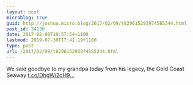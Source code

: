```yaml
---
layout: post
microblog: true
guid: http://joshua.micro.blog/2017/02/09/t829615293974585344.html
post_id: 34130
date: 2017-02-09T19:57:54+1100
lastmod: 2019-07-30T17:41:19+1100
type: post
url: /2017/02/09/t829615293974585344.html
---
```

We said goodbye to my grandpa today from his legacy, the Gold Coast Seaway [t.co/DhgWi2dH9...](https://t.co/DhgWi2dH9Y)
